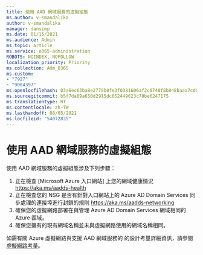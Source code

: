```yaml
---
title: 使用 AAD 網域服務的虛擬組態
ms.author: v-smandalika
author: v-smandalika
manager: dansimp
ms.date: 01/15/2021
ms.audience: Admin
ms.topic: article
ms.service: o365-administration
ROBOTS: NOINDEX, NOFOLLOW
localization_priority: Priority
ms.collection: Adm_O365
ms.custom:
- "7927"
- "9004397"
ms.openlocfilehash: 03a6ec63ba8e2779b0fe3f0381606af2c0748f8b848baaa7cd88b61317bd7a5e
ms.sourcegitcommit: b5f7da89a650d2915dc652449623c78be6247175
ms.translationtype: HT
ms.contentlocale: zh-TW
ms.lasthandoff: 08/05/2021
ms.locfileid: "54072835"
---
```

# <a name="virtual-configuration-with-aad-domain-services"></a>使用 AAD 網域服務的虛擬組態

使用 AAD 網域服務的虛擬組態涉及下列步驟： 

1. 正在檢查 [Microsoft Azure 入口網站] 上您的網域健康情況 https://aka.ms/aadds-health
2. 正在檢查您的 NSG 是否有針對入口網站上的 Azure AD Domain Services 同步處理的連接埠進行封鎖的規則 https://aka.ms/aadds-networking
3. 確保您的虛擬網路部署在與管理 Azure AD Domain Services 網域相同的 Azure 區域。
4. 確保您擁有的現有網域名稱並未與虛擬網路使用的網域名稱相同。

如需有關 Azure 虛擬網路與支援 AAD 網域服務的 的設計考量詳細資訊，請參閱 [虛擬網路考量](https://docs.microsoft.com/azure/active-directory-domain-services/network-considerations)。

